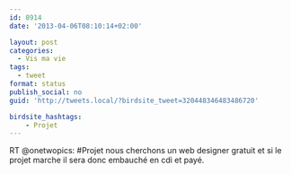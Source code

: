 ```yaml
---
id: 8914
date: '2013-04-06T08:10:14+02:00'

layout: post
categories:
  - Vis ma vie
tags:
  - tweet
format: status
publish_social: no
guid: 'http://tweets.local/?birdsite_tweet=320448346483486720'

birdsite_hashtags:
    - Projet
---
```


RT @onetwopics: #Projet nous cherchons un web designer gratuit et si le projet marche il sera donc embauché en cdi et payé.